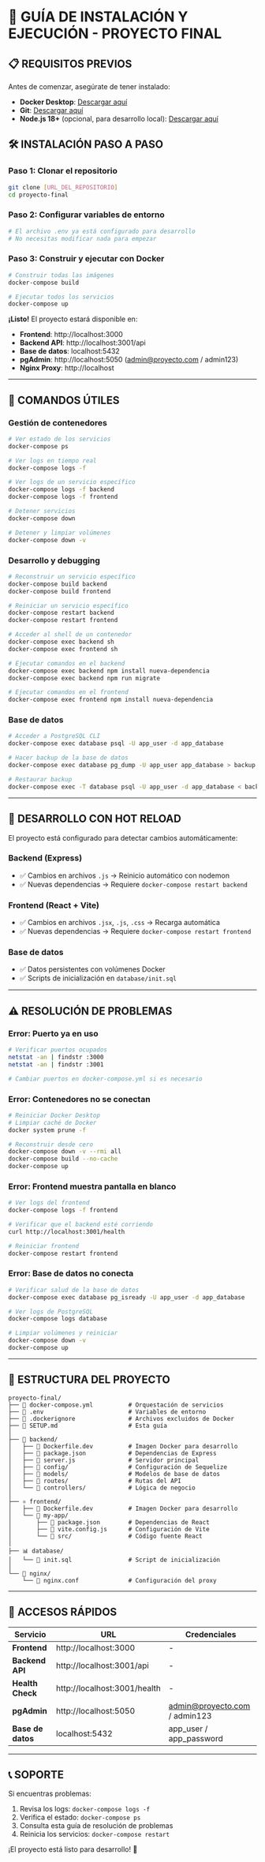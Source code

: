 # 🚀 GUÍA DE INSTALACIÓN Y EJECUCIÓN - PROYECTO FINAL

## 📋 REQUISITOS PREVIOS

Antes de comenzar, asegúrate de tener instalado:

- **Docker Desktop**: [Descargar aquí](https://www.docker.com/products/docker-desktop/)
- **Git**: [Descargar aquí](https://git-scm.com/)
- **Node.js 18+** (opcional, para desarrollo local): [Descargar aquí](https://nodejs.org/)

## 🛠️ INSTALACIÓN PASO A PASO

### **Paso 1: Clonar el repositorio**

```bash
git clone [URL_DEL_REPOSITORIO]
cd proyecto-final
```

### **Paso 2: Configurar variables de entorno**

```bash
# El archivo .env ya está configurado para desarrollo
# No necesitas modificar nada para empezar
```

### **Paso 3: Construir y ejecutar con Docker**

```bash
# Construir todas las imágenes
docker-compose build

# Ejecutar todos los servicios
docker-compose up
```

**¡Listo!** El proyecto estará disponible en:

- **Frontend**: http://localhost:3000
- **Backend API**: http://localhost:3001/api
- **Base de datos**: localhost:5432
- **pgAdmin**: http://localhost:5050 (admin@proyecto.com / admin123)
- **Nginx Proxy**: http://localhost

---

## 🔧 COMANDOS ÚTILES

### **Gestión de contenedores**

```bash
# Ver estado de los servicios
docker-compose ps

# Ver logs en tiempo real
docker-compose logs -f

# Ver logs de un servicio específico
docker-compose logs -f backend
docker-compose logs -f frontend

# Detener servicios
docker-compose down

# Detener y limpiar volúmenes
docker-compose down -v
```

### **Desarrollo y debugging**

```bash
# Reconstruir un servicio específico
docker-compose build backend
docker-compose build frontend

# Reiniciar un servicio específico
docker-compose restart backend
docker-compose restart frontend

# Acceder al shell de un contenedor
docker-compose exec backend sh
docker-compose exec frontend sh

# Ejecutar comandos en el backend
docker-compose exec backend npm install nueva-dependencia
docker-compose exec backend npm run migrate

# Ejecutar comandos en el frontend
docker-compose exec frontend npm install nueva-dependencia
```

### **Base de datos**

```bash
# Acceder a PostgreSQL CLI
docker-compose exec database psql -U app_user -d app_database

# Hacer backup de la base de datos
docker-compose exec database pg_dump -U app_user app_database > backup.sql

# Restaurar backup
docker-compose exec -T database psql -U app_user -d app_database < backup.sql
```

---

## 🔄 DESARROLLO CON HOT RELOAD

El proyecto está configurado para detectar cambios automáticamente:

### **Backend (Express)**

- ✅ Cambios en archivos `.js` → Reinicio automático con nodemon
- ✅ Nuevas dependencias → Requiere `docker-compose restart backend`

### **Frontend (React + Vite)**

- ✅ Cambios en archivos `.jsx`, `.js`, `.css` → Recarga automática
- ✅ Nuevas dependencias → Requiere `docker-compose restart frontend`

### **Base de datos**

- ✅ Datos persistentes con volúmenes Docker
- ✅ Scripts de inicialización en `database/init.sql`

---

## ⚠️ RESOLUCIÓN DE PROBLEMAS

### **Error: Puerto ya en uso**

```bash
# Verificar puertos ocupados
netstat -an | findstr :3000
netstat -an | findstr :3001

# Cambiar puertos en docker-compose.yml si es necesario
```

### **Error: Contenedores no se conectan**

```bash
# Reiniciar Docker Desktop
# Limpiar caché de Docker
docker system prune -f

# Reconstruir desde cero
docker-compose down -v --rmi all
docker-compose build --no-cache
docker-compose up
```

### **Error: Frontend muestra pantalla en blanco**

```bash
# Ver logs del frontend
docker-compose logs -f frontend

# Verificar que el backend esté corriendo
curl http://localhost:3001/health

# Reiniciar frontend
docker-compose restart frontend
```

### **Error: Base de datos no conecta**

```bash
# Verificar salud de la base de datos
docker-compose exec database pg_isready -U app_user -d app_database

# Ver logs de PostgreSQL
docker-compose logs database

# Limpiar volúmenes y reiniciar
docker-compose down -v
docker-compose up
```

---

## 📂 ESTRUCTURA DEL PROYECTO

```
proyecto-final/
├── 📄 docker-compose.yml          # Orquestación de servicios
├── 📄 .env                        # Variables de entorno
├── 📄 .dockerignore               # Archivos excluidos de Docker
├── 📄 SETUP.md                    # Esta guía
│
├── 🔧 backend/
│   ├── 📄 Dockerfile.dev          # Imagen Docker para desarrollo
│   ├── 📄 package.json            # Dependencias de Express
│   ├── 📄 server.js               # Servidor principal
│   ├── 📁 config/                 # Configuración de Sequelize
│   ├── 📁 models/                 # Modelos de base de datos
│   ├── 📁 routes/                 # Rutas del API
│   └── 📁 controllers/            # Lógica de negocio
│
├── ⚛️ frontend/
│   ├── 📄 Dockerfile.dev          # Imagen Docker para desarrollo
│   └── 📁 my-app/
│       ├── 📄 package.json        # Dependencias de React
│       ├── 📄 vite.config.js      # Configuración de Vite
│       └── 📁 src/                # Código fuente React
│
├── 📊 database/
│   └── 📄 init.sql                # Script de inicialización
│
└── 🔗 nginx/
    └── 📄 nginx.conf              # Configuración del proxy
```

---

## 🎯 ACCESOS RÁPIDOS

| Servicio          | URL                          | Credenciales                  |
| ----------------- | ---------------------------- | ----------------------------- |
| **Frontend**      | http://localhost:3000        | -                             |
| **Backend API**   | http://localhost:3001/api    | -                             |
| **Health Check**  | http://localhost:3001/health | -                             |
| **pgAdmin**       | http://localhost:5050        | admin@proyecto.com / admin123 |
| **Base de datos** | localhost:5432               | app_user / app_password       |

---

## 📞 SOPORTE

Si encuentras problemas:

1. Revisa los logs: `docker-compose logs -f`
2. Verifica el estado: `docker-compose ps`
3. Consulta esta guía de resolución de problemas
4. Reinicia los servicios: `docker-compose restart`

¡El proyecto está listo para desarrollo! 🚀

